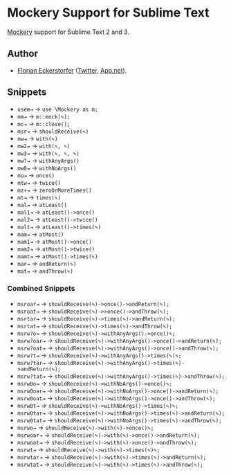 Mockery Support for Sublime Text
================================

[Mockery](https://github.com/padraic/mockery) support for Sublime Text 2 and 3.

Author
------

- [Florian Eckerstorfer](http://florian.ec) ([Twitter](http://twitter.com/Florian_), [App.net](https://alpha.app.net/florian)).

Snippets
--------

- `usem⇥` → `use \Mockery as m;`
- `mm⇥` → `m::mock(✎);`
- `mc⇥` → `m::close();`
- `msr⇥` → `shouldReceive(✎)`
- `mw⇥` → `with(✎)`
- `mw2⇥` → `with(✎, ✎)`
- `mw3⇥` → `with(✎, ✎, ✎)`
- `mw?⇥` → `withAnyArgs()`
- `mw0⇥` → `withNoArgs()`
- `mo⇥` → `once()`
- `mtw⇥` → `twice()`
- `mz+⇥` → `zeroOrMoreTimes()`
- `mt⇥` → `times(✎)`
- `mal⇥` → `atLeast()`
- `mal1⇥` → `atLeast()->once()`
- `mal2⇥` → `atLeast()->twice()`
- `malt⇥` → `atLeast()->times(✎)`
- `mam⇥` → `atMost()`
- `mam1⇥` → `atMost()->once()`
- `mam2⇥` → `atMost()->twice()`
- `mamt⇥` → `atMost()->times(✎)`
- `mar⇥` → `andReturn(✎)`
- `mat⇥` → `andThrow(✎)`

### Combined Snippets

- `msroar⇥` → `shouldReceive(✎)->once()->andReturn(✎);`
- `msroat⇥` → `shouldReceive(✎)->>once()->andThrow(✎);`
- `msrtar⇥` → `shouldReceive(✎)->times(✎)->andReturn(✎);`
- `msrtat⇥` → `shouldReceive(✎)->times(✎)->andThrow(✎);`
- `msrw?o⇥` → `shouldReceive(✎)->withAnyArgs()->once()✎;`
- `msrw?oar⇥` → `shouldReceive(✎)->withAnyArgs()->once()->andReturn(✎);`
- `msrw?oat⇥` → `shouldReceive(✎)->withAnyArgs()->once()->andThrow(✎);`
- `msrw?t⇥` → `shouldReceive(✎)->withAnyArgs()->times(✎)✎;`
- `msrw?tar⇥` → `shouldReceive(✎)->withAnyArgs()->times(✎)->andReturn(✎);`
- `msrw?tat⇥` → `shouldReceive(✎)->withAnyArgs()->times(✎)->andThrow(✎);`
- `msrw0o⇥` → `shouldReceive(✎)->withNoArgs()->once()✎;`
- `msrw0oar⇥` → `shouldReceive(✎)->withNoArgs()->once()->andReturn(✎);`
- `msrw0oat⇥` → `shouldReceive(✎)->withNoArgs()->once()->andThrow(✎);`
- `msrw0t⇥` → `shouldReceive(✎)->withNoArgs()->times(✎)✎;`
- `msrw0tar⇥` → `shouldReceive(✎)->withNoArgs()->times(✎)->andReturn(✎);`
- `msrw0tat⇥` → `shouldReceive(✎)->withNoArgs()->times(✎)->andThrow(✎);`
- `msrwo⇥` → `shouldReceive(✎)->with(✎)->once()✎;`
- `msrwoar⇥` → `shouldReceive(✎)->with(✎)->once()->andReturn(✎);`
- `msrwoat⇥` → `shouldReceive(✎)->with(✎)->once()->andThrow(✎);`
- `msrwt⇥` → `shouldReceive(✎)->with(✎)->times(✎)✎;`
- `msrwtar⇥` → `shouldReceive(✎)->with(✎)->times(✎)->andReturn(✎);`
- `msrwtat⇥` → `shouldReceive(✎)->with(✎)->times(✎)->andThrow(✎);`
